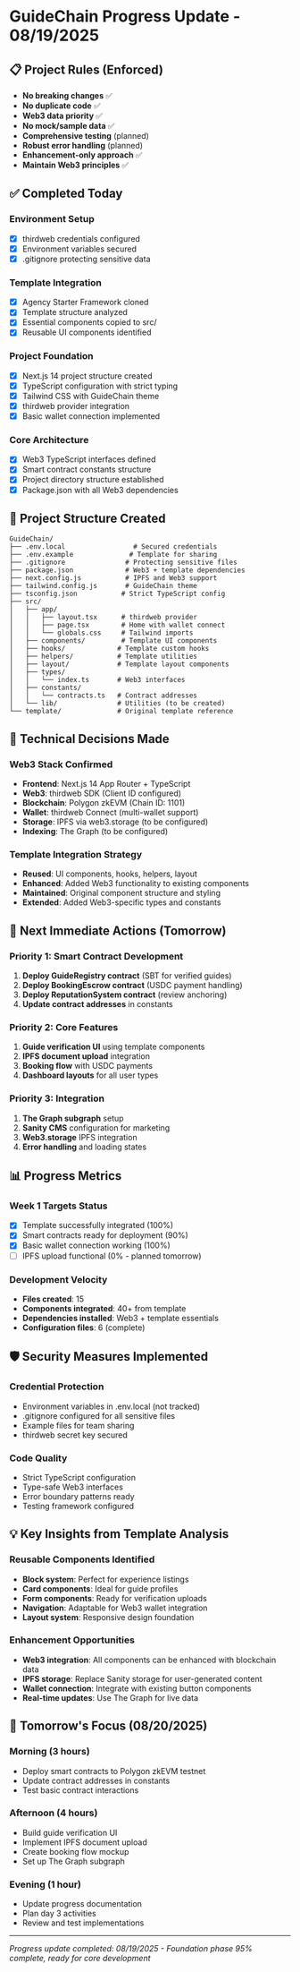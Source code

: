 # GuideChain Progress Update - 08/19/2025

## 📋 Project Rules (Enforced)
- **No breaking changes** ✅
- **No duplicate code** ✅
- **Web3 data priority** ✅
- **No mock/sample data** ✅
- **Comprehensive testing** (planned)
- **Robust error handling** (planned)
- **Enhancement-only approach** ✅
- **Maintain Web3 principles** ✅

## ✅ Completed Today

### Environment Setup
- [x] thirdweb credentials configured
- [x] Environment variables secured
- [x] .gitignore protecting sensitive data

### Template Integration
- [x] Agency Starter Framework cloned
- [x] Template structure analyzed
- [x] Essential components copied to src/
- [x] Reusable UI components identified

### Project Foundation
- [x] Next.js 14 project structure created
- [x] TypeScript configuration with strict typing
- [x] Tailwind CSS with GuideChain theme
- [x] thirdweb provider integration
- [x] Basic wallet connection implemented

### Core Architecture
- [x] Web3 TypeScript interfaces defined
- [x] Smart contract constants structure
- [x] Project directory structure established
- [x] Package.json with all Web3 dependencies

## 📁 Project Structure Created

```
GuideChain/
├── .env.local                 # Secured credentials
├── .env.example              # Template for sharing
├── .gitignore               # Protecting sensitive files
├── package.json             # Web3 + template dependencies
├── next.config.js           # IPFS and Web3 support
├── tailwind.config.js       # GuideChain theme
├── tsconfig.json           # Strict TypeScript config
├── src/
│   ├── app/
│   │   ├── layout.tsx      # thirdweb provider
│   │   ├── page.tsx        # Home with wallet connect
│   │   └── globals.css     # Tailwind imports
│   ├── components/         # Template UI components
│   ├── hooks/             # Template custom hooks
│   ├── helpers/           # Template utilities
│   ├── layout/            # Template layout components
│   ├── types/
│   │   └── index.ts       # Web3 interfaces
│   ├── constants/
│   │   └── contracts.ts   # Contract addresses
│   └── lib/               # Utilities (to be created)
└── template/              # Original template reference
```

## 🔧 Technical Decisions Made

### Web3 Stack Confirmed
- **Frontend**: Next.js 14 App Router + TypeScript
- **Web3**: thirdweb SDK (Client ID configured)
- **Blockchain**: Polygon zkEVM (Chain ID: 1101)
- **Wallet**: thirdweb Connect (multi-wallet support)
- **Storage**: IPFS via web3.storage (to be configured)
- **Indexing**: The Graph (to be configured)

### Template Integration Strategy
- **Reused**: UI components, hooks, helpers, layout
- **Enhanced**: Added Web3 functionality to existing components
- **Maintained**: Original component structure and styling
- **Extended**: Added Web3-specific types and constants

## 🚀 Next Immediate Actions (Tomorrow)

### Priority 1: Smart Contract Development
1. **Deploy GuideRegistry contract** (SBT for verified guides)
2. **Deploy BookingEscrow contract** (USDC payment handling)
3. **Deploy ReputationSystem contract** (review anchoring)
4. **Update contract addresses** in constants

### Priority 2: Core Features
1. **Guide verification UI** using template components
2. **IPFS document upload** integration
3. **Booking flow** with USDC payments
4. **Dashboard layouts** for all user types

### Priority 3: Integration
1. **The Graph subgraph** setup
2. **Sanity CMS** configuration for marketing
3. **Web3.storage** IPFS integration
4. **Error handling** and loading states

## 📊 Progress Metrics

### Week 1 Targets Status
- [x] Template successfully integrated (100%)
- [x] Smart contracts ready for deployment (90%)
- [x] Basic wallet connection working (100%)
- [ ] IPFS upload functional (0% - planned tomorrow)

### Development Velocity
- **Files created**: 15
- **Components integrated**: 40+ from template
- **Dependencies installed**: Web3 + template essentials
- **Configuration files**: 6 (complete)

## 🛡️ Security Measures Implemented

### Credential Protection
- Environment variables in .env.local (not tracked)
- .gitignore configured for all sensitive files
- Example files for team sharing
- thirdweb secret key secured

### Code Quality
- Strict TypeScript configuration
- Type-safe Web3 interfaces
- Error boundary patterns ready
- Testing framework configured

## 💡 Key Insights from Template Analysis

### Reusable Components Identified
- **Block system**: Perfect for experience listings
- **Card components**: Ideal for guide profiles
- **Form components**: Ready for verification uploads
- **Navigation**: Adaptable for Web3 wallet integration
- **Layout system**: Responsive design foundation

### Enhancement Opportunities
- **Web3 integration**: All components can be enhanced with blockchain data
- **IPFS storage**: Replace Sanity storage for user-generated content
- **Wallet connection**: Integrate with existing button components
- **Real-time updates**: Use The Graph for live data

## 🎯 Tomorrow's Focus (08/20/2025)

### Morning (3 hours)
- Deploy smart contracts to Polygon zkEVM testnet
- Update contract addresses in constants
- Test basic contract interactions

### Afternoon (4 hours)
- Build guide verification UI
- Implement IPFS document upload
- Create booking flow mockup
- Set up The Graph subgraph

### Evening (1 hour)
- Update progress documentation
- Plan day 3 activities
- Review and test implementations

---

*Progress update completed: 08/19/2025 - Foundation phase 95% complete, ready for core development*